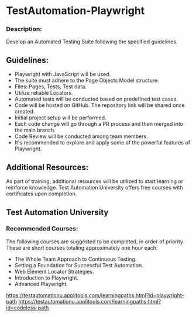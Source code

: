 # TestAutomation-Playwright
### Description:
Develop an Automated Testing Suite following the specified guidelines.

## Guidelines:
- Playwright with JavaScript will be used.
- The suite must adhere to the Page Objects Model structure.
- Files: Pages, Tests, Test data.
- Utilize reliable Locators.
- Automated tests will be conducted based on predefined test cases.
- Code will be hosted on GitHub. The repository link will be shared once created.
- Initial project setup will be performed.
- Each code change will go through a PR process and then merged into the main branch.
- Code Review will be conducted among team members.
- It's recommended to explore and apply some of the powerful features of Playwright.

## Additional Resources:
As part of training, additional resources will be utilized to start learning or reinforce knowledge. Test Automation University offers free courses with certificates upon completion.

## Test Automation University
### Recommended Courses:
The following courses are suggested to be completed, in order of priority. These are short courses totaling approximately one hour each:
- The Whole Team Approach to Continuous Testing.
- Setting a Foundation for Successful Test Automation.
- Web Element Locator Strategies.
- Introduction to Playwright.
- Advanced Playwright.

https://testautomationu.applitools.com/learningpaths.html?id=playwright-path
https://testautomationu.applitools.com/learningpaths.html?id=codeless-path
